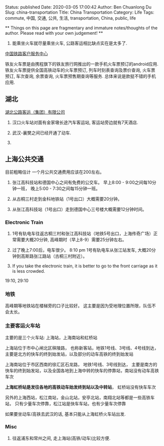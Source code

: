 Status: published
Date: 2020-03-05 17:00:42
Author: Ben Chuanlong Du
Slug: china-transportation
Title: China Transportation
Category: Life
Tags: commute, 中国, 交通, 公共, 生活, transportation, China, public, life 

**
Things on this page are
fragmentary and immature notes/thoughts of the author.
Please read with your own judgement!
**

1. 能乘坐火车就尽量乘坐火车, 公路客运相比缺点实在是太多了.


[中国铁路客户服务中心](http://www.12306.cn/mormhweb/)

铁友火车票是由携程旗下的铁友旅行网推出的一款手机火车票预订的android应用.
铁友火车票提供全国高铁动车的火车票预订, 
列车时刻表查询及票价查询, 
火车票预订, 车次查询, 余票查询, 火车票预售期查询等服务.
总体来说是款挺不错的手机应用.

## 湖北

[湖北公路客运（集团）有限公司](http://www.hbglky.com/index.shtml)

1. 汉口火车站对面有金家墩长途汽车客运站, 客运站旁边就有7天酒店.

2. 武汉-襄樊之间已经开通了动车.

3. 


## 上海公共交通

目前粗略估计 一个月公共交通费用应该在200左右。

1. 张江高科技站和德国中心之间有免费的公交车。
早上8:00 - 9:00之间每10分钟一班，
晚上5:00 - 7:30之间每15分钟一班。

2. 从古桐三村走到金科地铁站（1号出口）大概需要20分钟。

3. 从张江高科技站（1号出口）走到德国中心三号楼大概需要12分钟时间。

### Electronic Train

1. 1号有轨电车往返古桐三村和张江高科技站（地铁5号出口，上海传奇广场）正常需要大概20分钟,
高峰期时（早上8-9）需要25分钟左右。

2. 过了晚上7:00后，电车很少。
8:10 pm 1号有轨电车从张江站发车, 
大概20分钟到高斯路张江路站（古桐三村附近）。

3. If you take the electronic train, 
it is better to go to the front carriage as it is less crowded. 

19:10, 29:10


### 地铁

高峰期等地铁站在楼梯旁的口子比较好。
这主要是因为受地理位置所限，队伍不会太长。


### 主要客运火车站

主要的是三个火车站: 上海站，上海南站和虹桥站

上海站位于市中心闸北区秣陵路，
也称新客站，地铁1号线、3号线、4号线到达，
主要是北方的快车的终到始发站，以及部分的动车高铁的终到始发站

上海南站位于市区西南的徐汇区石龙路， 地铁1号线、3号线到达，
主要是南方的快车的终到始发站，以及全国各地到上海中转的快车的停靠站，南站没有动车高铁车次

**上海虹桥站是发往各地的高铁动车始发终到站以及中转站**，
虹桥站没有快车车次

另外的上海西站，松江南站，金山北站，安亭北站，南翔北站等都是一些高铁车站，
只有少量车次停靠，松江站是快车车站，也有少量车次停靠

如果要坐动车/高铁去武汉的话, 基本只能从上海虹桥火车站出发.

### Misc

1. 往返浦东和常州之间, 走上海站(高铁/动车)比较方便.
